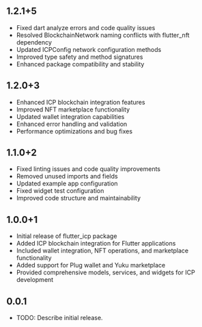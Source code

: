 ## 1.2.1+5

* Fixed dart analyze errors and code quality issues
* Resolved BlockchainNetwork naming conflicts with flutter_nft dependency
* Updated ICPConfig network configuration methods
* Improved type safety and method signatures
* Enhanced package compatibility and stability

## 1.2.0+3

* Enhanced ICP blockchain integration features
* Improved NFT marketplace functionality
* Updated wallet integration capabilities
* Enhanced error handling and validation
* Performance optimizations and bug fixes

## 1.1.0+2

* Fixed linting issues and code quality improvements
* Removed unused imports and fields
* Updated example app configuration
* Fixed widget test configuration
* Improved code structure and maintainability

## 1.0.0+1

* Initial release of flutter_icp package
* Added ICP blockchain integration for Flutter applications
* Included wallet integration, NFT operations, and marketplace functionality
* Added support for Plug wallet and Yuku marketplace
* Provided comprehensive models, services, and widgets for ICP development

## 0.0.1

* TODO: Describe initial release.
